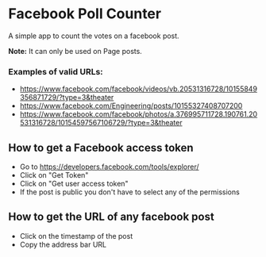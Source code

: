# Facebook Poll Counter
A simple app to count the votes on a facebook post.

**Note:** It can only be used on Page posts.

### Examples of valid URLs:
 - https://www.facebook.com/facebook/videos/vb.20531316728/10155849356871729/?type=3&theater
 - https://www.facebook.com/Engineering/posts/10155327408707200
 - https://www.facebook.com/facebook/photos/a.376995711728.190761.20531316728/10154597567106729/?type=3&theater

## How to get a Facebook access token
 - Go to https://developers.facebook.com/tools/explorer/
 - Click on "Get Token"
 - Click on "Get user access token"
 - If the post is public you don't have to select any of the permissions
 
## How to get the URL of any facebook post
 - Click on the timestamp of the post
 - Copy the address bar URL
